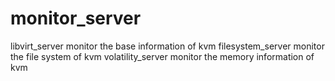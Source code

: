 # monitor_server
libvirt_server monitor the base information of kvm
filesystem_server monitor the file system of kvm
volatility_server monitor the memory information of kvm
